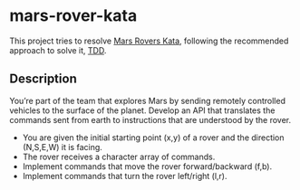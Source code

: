# mars-rover-kata

This project tries to resolve [Mars Rovers Kata](https://kata-log.rocks/mars-rover-kata), following the recommended approach to solve it, [TDD](https://www.guru99.com/test-driven-development.html).

Description
-----------

You’re part of the team that explores Mars by sending remotely controlled vehicles to the surface of the planet. Develop an API that translates the commands sent from earth to instructions that are understood by the rover.
* You are given the initial starting point (x,y) of a rover and the direction (N,S,E,W) it is facing.
* The rover receives a character array of commands.
* Implement commands that move the rover forward/backward (f,b).
* Implement commands that turn the rover left/right (l,r).
